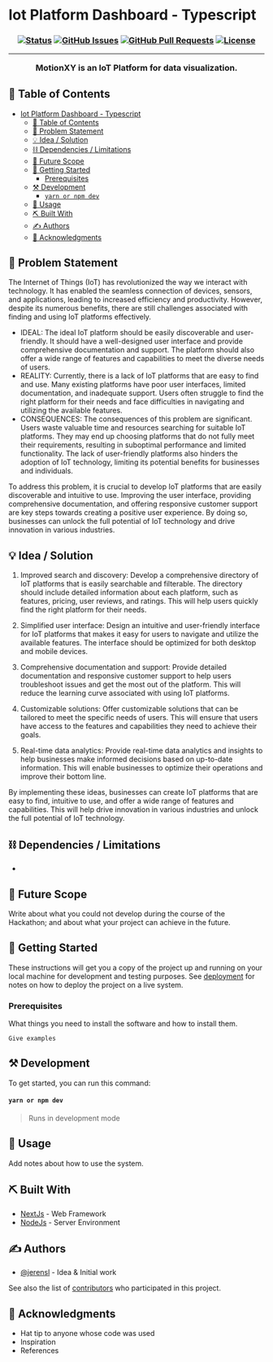 # Iot Platform Dashboard - Typescript

<h3 align="center"MotionXY</h3>

<div align="center">

[![Status](https://img.shields.io/badge/status-active-success.svg)]()
[![GitHub Issues](https://img.shields.io/github/issues/jerensl/motionxy_dashboard_typescript.svg)](https://github.com/jerensl/motionxy_dashboard_typescript/issues)
[![GitHub Pull Requests](https://img.shields.io/github/issues-pr/jerensl/motionxy_dashboard_typescript.svg)](https://github.com/jerensl/motionxy_dashboard_typescript/pulls)
[![License](https://img.shields.io/badge/license-MIT-blue.svg)](LICENSE.md)

</div>

---

<p align="center"> MotionXY is an IoT Platform for data visualization.
    <br> 
</p>

## 📝 Table of Contents

-   [Iot Platform Dashboard - Typescript](#iot-platform-dashboard---typescript)
    -   [📝 Table of Contents](#-table-of-contents)
    -   [🧐 Problem Statement ](#-problem-statement-)
    -   [💡 Idea / Solution ](#-idea--solution-)
    -   [⛓️ Dependencies / Limitations ](#️-dependencies--limitations-)
    -   [🚀 Future Scope ](#-future-scope-)
    -   [🏁 Getting Started ](#-getting-started-)
        -   [Prerequisites](#prerequisites)
    -   [⚒️ Development ](#️-development-)
        -   [`yarn or npm dev`](#yarn-or-npm-dev)
    -   [🎈 Usage ](#-usage-)
    -   [⛏️ Built With ](#️-built-with-)
    -   [✍️ Authors ](#️-authors-)
    -   [🎉 Acknowledgments ](#-acknowledgments-)

## 🧐 Problem Statement <a name = "problem_statement"></a>

The Internet of Things (IoT) has revolutionized the way we interact with technology. It has enabled the seamless connection of devices, sensors, and applications, leading to increased efficiency and productivity. However, despite its numerous benefits, there are still challenges associated with finding and using IoT platforms effectively.

-   IDEAL: The ideal IoT platform should be easily discoverable and user-friendly. It should have a well-designed user interface and provide comprehensive documentation and support. The platform should also offer a wide range of features and capabilities to meet the diverse needs of users.
-   REALITY: Currently, there is a lack of IoT platforms that are easy to find and use. Many existing platforms have poor user interfaces, limited documentation, and inadequate support. Users often struggle to find the right platform for their needs and face difficulties in navigating and utilizing the available features.
-   CONSEQUENCES: The consequences of this problem are significant. Users waste valuable time and resources searching for suitable IoT platforms. They may end up choosing platforms that do not fully meet their requirements, resulting in suboptimal performance and limited functionality. The lack of user-friendly platforms also hinders the adoption of IoT technology, limiting its potential benefits for businesses and individuals.

To address this problem, it is crucial to develop IoT platforms that are easily discoverable and intuitive to use. Improving the user interface, providing comprehensive documentation, and offering responsive customer support are key steps towards creating a positive user experience. By doing so, businesses can unlock the full potential of IoT technology and drive innovation in various industries.

## 💡 Idea / Solution <a name = "idea"></a>

1. Improved search and discovery: Develop a comprehensive directory of IoT platforms that is easily searchable and filterable. The directory should include detailed information about each platform, such as features, pricing, user reviews, and ratings. This will help users quickly find the right platform for their needs.

2. Simplified user interface: Design an intuitive and user-friendly interface for IoT platforms that makes it easy for users to navigate and utilize the available features. The interface should be optimized for both desktop and mobile devices.

3. Comprehensive documentation and support: Provide detailed documentation and responsive customer support to help users troubleshoot issues and get the most out of the platform. This will reduce the learning curve associated with using IoT platforms.

4. Customizable solutions: Offer customizable solutions that can be tailored to meet the specific needs of users. This will ensure that users have access to the features and capabilities they need to achieve their goals.

5. Real-time data analytics: Provide real-time data analytics and insights to help businesses make informed decisions based on up-to-date information. This will enable businesses to optimize their operations and improve their bottom line.

By implementing these ideas, businesses can create IoT platforms that are easy to find, intuitive to use, and offer a wide range of features and capabilities. This will help drive innovation in various industries and unlock the full potential of IoT technology.

## ⛓️ Dependencies / Limitations <a name = "limitations"></a>

-

## 🚀 Future Scope <a name = "future_scope"></a>

Write about what you could not develop during the course of the Hackathon; and about what your project can achieve
in the future.

## 🏁 Getting Started <a name = "getting_started"></a>

These instructions will get you a copy of the project up and running on your local machine for development
and testing purposes. See [deployment](#deployment) for notes on how to deploy the project on a live system.

### Prerequisites

What things you need to install the software and how to install them.

```
Give examples
```

## ⚒️ Development <a name="development"></a>

To get started, you can run this command:

#### `yarn or npm dev`

> Runs in development mode

## 🎈 Usage <a name="usage"></a>

Add notes about how to use the system.

## ⛏️ Built With <a name = "tech_stack"></a>

-   [NextJs](https://nextjs.org/) - Web Framework
-   [NodeJs](https://nodejs.org/en/) - Server Environment

## ✍️ Authors <a name = "authors"></a>

-   [@jerensl](https://github.com/jerensl) - Idea & Initial work

See also the list of [contributors](https://github.com/jerensl/motionxy_dashboard_typescript/contributors)
who participated in this project.

## 🎉 Acknowledgments <a name = "acknowledgments"></a>

-   Hat tip to anyone whose code was used
-   Inspiration
-   References
